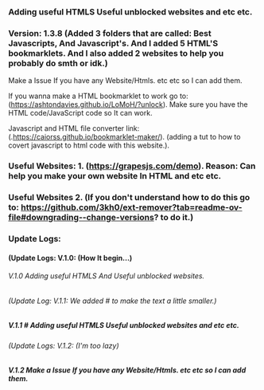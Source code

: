 ### Adding useful HTMLS Useful unblocked websites and etc etc.

### Version: 1.3.8 (Added 3 folders that are called: Best Javascripts, And Javascript's. And I added 5 HTML'S bookmarklets. And I also added 2 websites to help you probably do smth or idk.) 

Make a Issue If you have any Website/Htmls. etc etc so I can add them.

If you wanna make a HTML bookmarklet to work go to: (https://ashtondavies.github.io/LoMoH/?unlock). Make sure you have the HTML code/JavaScript code so It can work.

Javascript and HTML file converter link: (.https://caiorss.github.io/bookmarklet-maker/). (adding a tut to how to covert javascript to html code with this website.).



### Useful Websites: 1. (https://grapesjs.com/demo). Reason: Can help you make your own website In HTML and etc etc.

### Useful Websites  2. (If you don't understand how to do this go to: https://github.com/3kh0/ext-remover?tab=readme-ov-file#downgrading--change-versions? to do it.)




### Update Logs:

#### (Update Logs: V.1.0: (How It begin...)
###### V.1.0 Adding useful HTMLS And Useful unblocked websites. 

###### (Update Log: V.1.1: We added # to make the text a little smaller.)
##### V.1.1 # Adding useful HTMLS Useful unblocked websites and etc etc.

###### (Update Logs: V.1.2: (I'm too lazy)
##### V.1.2 Make a Issue If you have any Website/Htmls. etc etc so I can add them. 

